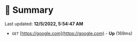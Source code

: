 # 📖 Summary
Last updated: **12/5/2022, 5:54:47 AM**

- `GET` [https://google.com](https://google.com) - **Up** (169ms)

